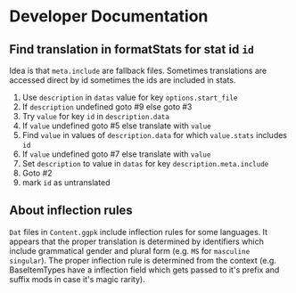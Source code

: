 # Developer Documentation

## Find translation in formatStats for stat id `id`
Idea is that `meta.include` are fallback files. Sometimes translations 
are accessed direct by id sometimes the ids are included in stats.

1. Use `description` in `datas` value for key `options.start_file`
2. If `description` undefined goto #9 else goto #3
3. Try `value` for key `id` in `description.data`
4. If `value` undefined goto #5 else translate with `value`
5. Find `value` in values of `description.data` for which `value.stats` includes `id`
6. If `value` undefined goto #7 else translate with `value`
7. Set `description` to value in `datas` for key `description.meta.include`
8. Goto #2
9. mark `id` as untranslated

## About inflection rules
`Dat` files in `Content.ggpk` include inflection rules for some languages. It
appears that the proper translation is determined by identifiers which include
grammatical gender and plural form (e.g. `MS` for `masculine singular`). The 
proper inflection rule is determined from the context (e.g. BaseItemTypes have 
a inflection field which gets passed to it's prefix and suffix mods in case it's magic
rarity).
